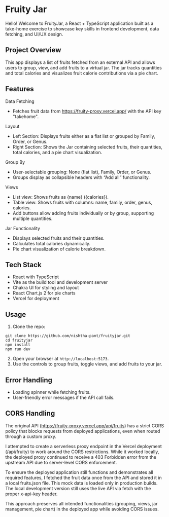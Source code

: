 # Fruity Jar

Hello! Welcome to FruityJar, a React + TypeScript application built as a take-home exercise to showcase key skills in frontend development, data fetching, and UI/UX design.

## Project Overview

This app displays a list of fruits fetched from an external API and allows users to group, view, and add fruits to a virtual jar. The jar tracks quantities and total calories and visualizes fruit calorie contributions via a pie chart.

## Features

Data Fetching

- Fetches fruit data from https://fruity-proxy.vercel.app/ with the API key "takehome".

Layout

- Left Section: Displays fruits either as a flat list or grouped by Family, Order, or Genus.
- Right Section: Shows the Jar containing selected fruits, their quantities, total calories, and a pie chart visualization.

Group By

- User-selectable grouping: None (flat list), Family, Order, or Genus.
- Groups display as collapsible headers with “Add all” functionality.

Views

- List view: Shows fruits as {name} ({calories}).
- Table view: Shows fruits with columns: name, family, order, genus, calories.
- Add buttons allow adding fruits individually or by group, supporting multiple quantities.

Jar Functionality

- Displays selected fruits and their quantities.
- Calculates total calories dynamically.
- Pie chart visualization of calorie breakdown.

## Tech Stack

- React with TypeScript
- Vite as the build tool and development server
- Chakra UI for styling and layout
- React Chart.js 2 for pie charts
- Vercel for deployment

## Usage

1. Clone the repo:

```
git clone https://github.com/nishtha-pant/fruityjar.git
cd fruityjar
npm install
npm run dev

```

2. Open your browser at `http://localhost:5173`.
3. Use the controls to group fruits, toggle views, and add fruits to your jar.

## Error Handling

- Loading spinner while fetching fruits.
- User-friendly error messages if the API call fails.

## CORS Handling

The original API (https://fruity-proxy.vercel.app/api/fruits) has a strict CORS policy that blocks requests from deployed applications, even when routed through a custom proxy.

I attempted to create a serverless proxy endpoint in the Vercel deployment (/api/fruity) to work around the CORS restrictions. While it worked locally, the deployed proxy continued to receive a 403 Forbidden error from the upstream API due to server-level CORS enforcement.

To ensure the deployed application still functions and demonstrates all required features, I fetched the fruit data once from the API and stored it in a local fruits.json file. This mock data is loaded only in production builds. The local development version still uses the live API via fetch with the proper x-api-key header.

This approach preserves all intended functionalities (grouping, views, jar management, pie chart) in the deployed app while avoiding CORS issues.
